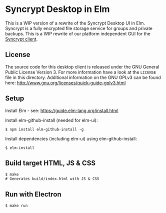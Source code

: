 # Syncrypt Desktop in Elm

This is a WIP version of a rewrite of the Syncrypt Desktop UI in Elm.
Syncrypt is a fully encrypted file storage service for groups and private
backups. This is a WIP rewrite of our platform independent GUI for the [Syncrypt
client](https://github.com/syncrypt/client).

## License

The source code for this desktop client is released under the GNU General Public
License Version 3. For more information have a look at the `LICENSE` file in this
directory. Additional information on the GNU GPLv3 can be found here:
http://www.gnu.org/licenses/quick-guide-gplv3.html

## Setup

Install Elm - see: https://guide.elm-lang.org/install.html

Install elm-github-install (needed for elm-ui):

    $ npm install elm-github-install -g

Install dependencies (including elm-ui) using elm-github-install:

    $ elm-install


## Build target HTML, JS & CSS
    $ make
    # Generates build/index.html with JS & CSS

## Run with Electron
    $ make run
